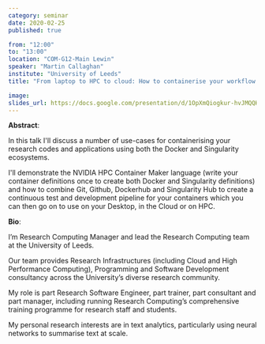 ```yaml
---
category: seminar
date: 2020-02-25
published: true

from: "12:00"
to: "13:00"
location: "COM-G12-Main Lewin"
speaker: "Martin Callaghan"
institute: "University of Leeds"
title: "From laptop to HPC to cloud: How to containerise your workflow to make it portable and reproducible"

image:
slides_url: https://docs.google.com/presentation/d/1OpXmQiogkur-hvJMQQH8m8j-L0Mg8drqMNZ5cf26g_g/edit#slide=id.g76b0ca5015_0_3
---
```


**Abstract**:

In this talk I'll discuss a number of use-cases for containerising your research codes and applications
using both the Docker and Singularity ecosystems.  

I'll demonstrate the NVIDIA HPC Container Maker language
(write your container definitions once to create both Docker and Singularity definitions)
and how to combine Git, Github, Dockerhub and Singularity Hub
to create a continuous test and development pipeline for your containers
which you can then go on to use on your Desktop, in the Cloud or on HPC.

**Bio**:

I’m Research Computing Manager and lead the Research Computing team at the University of Leeds. 

Our team provides Research Infrastructures (including Cloud and High Performance Computing),
Programming and Software Development consultancy across the University’s diverse research community. 

My role is part Research Software Engineer, part trainer, part consultant and part manager,
including running Research Computing’s comprehensive training programme for research staff and students.


My personal research interests are in text analytics,
particularly using neural networks to summarise text at scale.
